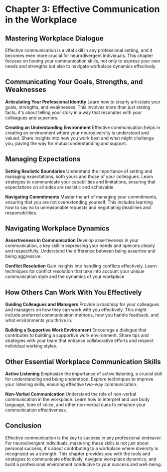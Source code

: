 
# Chapter 3: Effective Communication in the Workplace

## Mastering Workplace Dialogue

Effective communication is a vital skill in any professional setting, and it becomes even more crucial for neurodivergent individuals. This chapter focuses on honing your communication skills, not only to express your own needs and strengths but also to navigate workplace dynamics effectively.

## Communicating Your Goals, Strengths, and Weaknesses

**Articulating Your Professional Identity**
Learn how to clearly articulate your goals, strengths, and weaknesses. This involves more than just stating facts; it's about telling your story in a way that resonates with your colleagues and superiors.

**Creating an Understanding Environment**
Effective communication helps in creating an environment where your neurodiversity is understood and valued. Share insights into how you work best and what might challenge you, paving the way for mutual understanding and support.

## Managing Expectations

**Setting Realistic Boundaries**
Understand the importance of setting and managing expectations, both yours and those of your colleagues. Learn strategies to communicate your capabilities and limitations, ensuring that expectations on all sides are realistic and achievable.

**Navigating Commitments**
Master the art of managing your commitments, ensuring that you are not overextending yourself. This includes learning how to say no to unreasonable requests and negotiating deadlines and responsibilities.

## Navigating Workplace Dynamics

**Assertiveness in Communication**
Develop assertiveness in your communication, a key skill in expressing your needs and opinions clearly and respectfully. Understand the difference between being assertive and being aggressive.

**Conflict Resolution**
Gain insights into handling conflicts effectively. Learn techniques for conflict resolution that take into account your unique communication style and the dynamics of your workplace.

## How Others Can Work With You Effectively

**Guiding Colleagues and Managers**
Provide a roadmap for your colleagues and managers on how they can work with you effectively. This might include preferred communication methods, how you handle feedback, and what environments you thrive in.

**Building a Supportive Work Environment**
Encourage a dialogue that contributes to building a supportive work environment. Share tips and strategies with your team that enhance collaborative efforts and respect individual working styles.

## Other Essential Workplace Communication Skills

**Active Listening**
Emphasize the importance of active listening, a crucial skill for understanding and being understood. Explore techniques to improve your listening skills, ensuring effective two-way communication.

**Non-Verbal Communication**
Understand the role of non-verbal communication in the workplace. Learn how to interpret and use body language, tone of voice, and other non-verbal cues to enhance your communication effectiveness.

## Conclusion

Effective communication is the key to success in any professional endeavor. For neurodivergent individuals, mastering these skills is not just about personal success; it's about contributing to a workplace where diversity is recognized as a strength. This chapter provides you with the tools and strategies to communicate effectively, navigate workplace dynamics, and build a professional environment conducive to your success and well-being.

